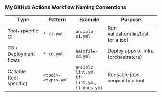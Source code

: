 ### My GitHub Actions Workflow Naming Conventions

| Type                     | Pattern             | Example               | Purpose                                |
|--------------------------|---------------------|------------------------|----------------------------------------|
| Tool-specific CI         | `*-ci.yml`          | `ansible-ci.yml`       | Run validation/lint/test for a tool    |
| CD / Deployment flows    | `*-cd.yml`          | `helmfile-cd.yml`      | Deploy apps or infra (orchestrators)   |
| Callable (tool-specific) | `<tool>-<type>.yml` | `ansible-lint.yml`<br>`tf-lint.yml`, `tf-docs.yml` | Reusable jobs scoped to a tool |
